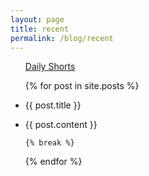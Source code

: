 ```yaml
---
layout: page
title: recent
permalink: /blog/recent
---
```

 
 <ul class="listing">

<a href="https://t.me/s/jin_hongpark"> Daily Shorts </a>

 {% for post in site.posts %}



<li class="listing-seperator"><p>{{ post.title }}</p></li>

   <li class="listing-item">
           {{ post.content }}
   </li>
    
    {% break %}
    
 {% endfor %}
 </ul>
  
